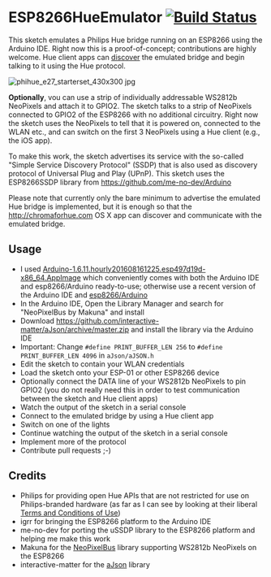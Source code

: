 # ESP8266HueEmulator [![Build Status](https://travis-ci.org/probonopd/ESP8266HueEmulator.svg)](https://travis-ci.org/probonopd/ESP8266HueEmulator)
This sketch emulates a Philips Hue bridge running on an ESP8266 using the Arduino IDE. Right now this is a proof-of-concept; contributions are highly welcome. Hue client apps can [discover](../../wiki/Discovery) the emulated bridge and begin talking to it using the Hue protocol.

![phihue_e27_starterset_430x300 jpg](https://cloud.githubusercontent.com/assets/2480569/8511601/e692e61c-231f-11e5-842d-4fedd6f900b4.jpg)

__Optionally__, vou can use a strip of individually addressable WS2812b NeoPixels and attach it to GPIO2. The sketch talks to a strip of NeoPixels connected to GPIO2 of the ESP8266 with no additional circuitry. Right now the sketch uses the NeoPixels to tell that it is powered on, connected to the WLAN etc., and can switch on the first 3 NeoPixels using a Hue client (e.g., the iOS app).

To make this work, the sketch advertises its service with the so-called "Simple Service Discovery Protocol" (SSDP) that is also used as discovery protocol of Universal Plug and Play (UPnP). This sketch uses the ESP8266SSDP library from https://github.com/me-no-dev/Arduino

Please note that currently only the bare minimum to advertise the emulated Hue bridge is implemented, but it is enough so that the http://chromaforhue.com OS X app can discover and communicate with the emulated bridge.

## Usage

* I used [Arduino-1.6.11.hourly201608161225.esp497d19d-x86_64.AppImage](https://bintray.com/probono/AppImages/Arduino#files) which conveniently comes with both the Arduino IDE and esp8266/Arduino ready-to-use; otherwise use a recent version of the Arduino IDE and [esp8266/Arduino](https://github.com/esp8266/Arduino) 
* In the Arduino IDE, Open the Library Manager and search for "NeoPixelBus by Makuna" and install
* Download https://github.com/interactive-matter/aJson/archive/master.zip and install the library via the Arduino IDE
* Important: Change `#define PRINT_BUFFER_LEN 256` to `#define PRINT_BUFFER_LEN 4096` in `aJson/aJSON.h`
* Edit the sketch to contain your WLAN credentials
* Load the sketch onto your ESP-01 or other ESP8266 device
* Optionally connect the DATA line of your WS2812b NeoPixels to pin GPIO2 (you do not really need this in order to test communication between the sketch and Hue client apps)
* Watch the output of the sketch in a serial console
* Connect to the emulated bridge by using a Hue client app
* Switch on one of the lights
* Continue watching the output of the sketch in a serial console
* Implement more of the protocol
* Contribute pull requests ;-)

## Credits

* Philips for providing open Hue APIs that are not restricted for use on Philips-branded hardware (as far as I can see by looking at their liberal [Terms and Conditions of Use](https://github.com/probonopd/ESP8266HueEmulator/wiki/Discovery#terms-and-conditions-of-use))
* igrr for bringing the ESP8266 platform to the Arduino IDE
* me-no-dev for porting the uSSDP library to the ESP8266 platform and helping me make this work
* Makuna for the [NeoPixelBus](https://github.com/Makuna/NeoPixelBus) library supporting WS2812b NeoPixels on the ESP8266
* interactive-matter for the [aJson](https://github.com/interactive-matter/aJson) library
